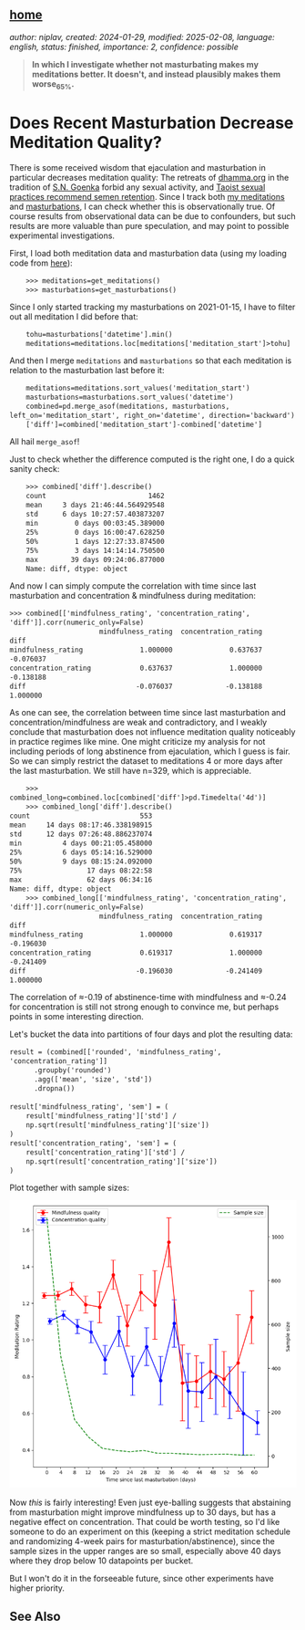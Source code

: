 [home](./index.md)
------------------

*author: niplav, created: 2024-01-29, modified: 2025-02-08, language: english, status: finished, importance: 2, confidence: possible*

> __In which I investigate whether not masturbating makes my meditations
better. It doesn't, and instead plausibly makes them worse<sub>65%</sub>.__

Does Recent Masturbation Decrease Meditation Quality?
=======================================================

<!--TODO: maybe replace correlations with linear regressions, which give
p-values too.-->

There is some received wisdom that ejaculation and masturbation
in particular decreases meditation quality: The retreats of
[dhamma.org](http://www.dhamma.org/en/) in the tradition of
[S.N. Goenka](https://en.wikipedia.org/wiki/S.N.Goenka) forbid
any sexual activity, and [Taoist sexual practices recommend semen
retention](https://en.wikipedia.org/wiki/Taoist_sexual_practices#Male_control_of_ejaculation).
Since I track both [my meditations](./data.html#Meditation) and
[masturbations](./data.html#Masturbation), I can check whether this is
observationally true. Of course results from observational data can be due
to confounders, but such results are more valuable than pure speculation,
and may point to possible experimental investigations.

First, I load both meditation data and masturbation data (using my
loading code from [here](./code/experiments/load.py)):

        >>> meditations=get_meditations()
        >>> masturbations=get_masturbations()

Since I only started tracking my masturbations on 2021-01-15, I have to
filter out all meditation I did before that:

        tohu=masturbations['datetime'].min()
        meditations=meditations.loc[meditations['meditation_start']>tohu]

And then I merge `meditations` and `masturbations` so that each meditation
is relation to the masturbation last before it:

        meditations=meditations.sort_values('meditation_start')
        masturbations=masturbations.sort_values('datetime')
        combined=pd.merge_asof(meditations, masturbations, left_on='meditation_start', right_on='datetime', direction='backward')
        ['diff']=combined['meditation_start']-combined['datetime']

All hail `merge_asof`!<!--TOOO: meme with Elmo?-->

Just to check whether the difference computed is the right one, I do a
quick sanity check:

        >>> combined['diff'].describe()
        count                         1462
        mean     3 days 21:46:44.564929548
        std      6 days 10:27:57.403873207
        min         0 days 00:03:45.389000
        25%         0 days 16:00:47.628250
        50%         1 days 12:27:33.874500
        75%         3 days 14:14:14.750500
        max        39 days 09:24:06.877000
        Name: diff, dtype: object

And now I can simply compute the correlation with time since last
masturbation and concentration & mindfulness during meditation:

	>>> combined[['mindfulness_rating', 'concentration_rating', 'diff']].corr(numeric_only=False)
	                      mindfulness_rating  concentration_rating      diff
	mindfulness_rating              1.000000              0.637637 -0.076037
	concentration_rating            0.637637              1.000000 -0.138188
	diff                           -0.076037             -0.138188  1.000000

As one can see, the correlation between time since last masturbation
and concentration/mindfulness are weak and contradictory, and I
weakly conclude that masturbation does not influence meditation quality
noticeably in practice regimes like mine. One might criticize my analysis
for not including periods of long abstinence from ejaculation, which
I guess is fair. So we can simply restrict the dataset to meditations
4 or more days after the last masturbation. We still have n=329, which
is appreciable.

        >>> combined_long=combined.loc[combined['diff']>pd.Timedelta('4d')]
        >>> combined_long['diff'].describe()
	count                           553
	mean     14 days 08:17:46.338198915
	std      12 days 07:26:48.886237074
	min          4 days 00:21:05.458000
	25%          6 days 05:14:16.529000
	50%          9 days 08:15:24.092000
	75%                17 days 08:22:58
	max                62 days 06:34:16
	Name: diff, dtype: object
        >>> combined_long[['mindfulness_rating', 'concentration_rating', 'diff']].corr(numeric_only=False)
	                      mindfulness_rating  concentration_rating      diff
	mindfulness_rating              1.000000              0.619317 -0.196030
	concentration_rating            0.619317              1.000000 -0.241409
	diff                           -0.196030             -0.241409  1.000000

The correlation of ≈-0.19 of abstinence-time with mindfulness and
≈-0.24 for concentration is still not strong enough to convince me,
but perhaps points in some interesting direction.

Let's bucket the data into partitions of four days and plot the resulting
data:

	result = (combined[['rounded', 'mindfulness_rating', 'concentration_rating']]
          .groupby('rounded')
          .agg(['mean', 'size', 'std'])
          .dropna())

	result['mindfulness_rating', 'sem'] = (
	    result['mindfulness_rating']['std'] /
	    np.sqrt(result['mindfulness_rating']['size'])
	)
	result['concentration_rating', 'sem'] = (
	    result['concentration_rating']['std'] /
	    np.sqrt(result['concentration_rating']['size'])
	)

Plot together with sample sizes:

!["Three line graphs: Concentration and mindfulness (with error bars), and sample sizes, with the x-axis being days since last masturbation. Concentration values decline fairly steadily for longer periods of abstinence, while mindfulness values first slightly decline, then spike at 32 days, then decline drastically and climbing up again towards 60 days. Sample sizes fall of quickly so that they're below 100 after 12 days."](./img/quality/time_series.png "Three line graphs: Concentration and mindfulness (with error bars), and sample sizes, with the x-axis being days since last masturbation. Concentration values decline fairly steadily for longer periods of abstinence, while mindfulness values first slightly decline, then spike at 32 days, then decline drastically and climbing up again towards 60 days. Sample sizes fall of quickly so that they're below 100 after 12 days.")

Now *this* is fairly interesting! Even just eye-balling suggests that
abstaining from masturbation might improve mindfulness up to 30 days, but
has a negative effect on concentration. That could be worth testing, so
I'd like someone to do an experiment on this (keeping a strict meditation
schedule and randomizing 4-week pairs for masturbation/abstinence),
since the sample sizes in the upper ranges are so small, especially
above 40 days where they drop below 10 datapoints per bucket.

But I won't do it in the forseeable future, since other experiments have
higher priority.

See Also
---------

<!--TODO: Add reddit discussion-->

